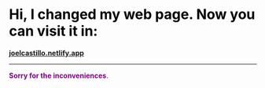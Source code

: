 
<!-- # <span style="color: #ff6347;">🚨 ¡Nuestra Página se Ha Mudado! 🚨</span> -->
# <span style="color: #000000;">  Hi, I changed my web page. Now you can visit it in: </span>

  **[joelcastillo.netlify.app](https://joelcastillo.netlify.app)** 
 
---
<span style="color: #800080">**Sorry for the inconveniences**.</span>

<!-- > <span style="color: #800080;">*"¡Siempre es un placer mejorar para ustedes!"*</span> 💙 ## 🌐 **[joelcastillo.netlify.app](joelcastillo.netlify.app)** 🌐  -->
